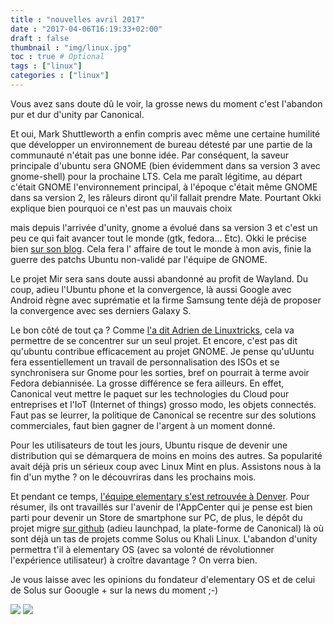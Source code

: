 ```yaml
---
title : "nouvelles avril 2017"
date : "2017-04-06T16:19:33+02:00"
draft : false
thumbnail : "img/linux.jpg"
toc : true # Optional
tags : ["linux"]
categories : ["linux"]
---
```


Vous avez sans doute dû le voir, la grosse news du moment c'est l'abandon pur et dur d'unity par Canonical.

Et oui, Mark Shuttleworth a enfin compris avec même une certaine humilité que développer un environnement de bureau détesté par une partie de la communauté n'était pas une bonne idée. Par conséquent, la saveur principale d'ubuntu sera GNOME (bien évidemment dans sa version 3 avec gnome-shell) pour la prochaine LTS. Cela me paraît légitime, au départ c'était GNOME l'environnement principal, à l'époque c'était même GNOME dans sa version 2, les râleurs diront qu'il fallait prendre Mate. Pourtant Okki explique bien pourquoi ce n'est pas un mauvais choix

mais depuis l'arrivée d'unity, gnome a évolué dans sa version 3 et c'est un peu ce qui fait avancer tout le monde (gtk, fedora... Etc). Okki le précise bien [sur son blog](https://www.gnomelibre.fr/2017/04/pourquoi-gnome/). Cela fera l' affaire de tout le monde à mon avis, finie la guerre des patchs Ubuntu non-validé par l'équipe de GNOME.

Le projet Mir sera sans doute aussi abandonné au profit de Wayland. Du coup, adieu l'Ubuntu phone et la convergence, là aussi Google avec Android règne avec suprématie et la firme Samsung tente déjà de proposer la convergence avec ses derniers Galaxy S.

Le bon côté de tout ça ? Comme [l'a dit Adrien de Linuxtricks](https://www.linuxtricks.fr/news/10-logiciels-libres/330-coup-de-tonnerre-ubuntu-arrete-le-developpement-de-unity/), cela va permettre de se concentrer sur un seul projet. Et encore, c'est pas dit qu'ubuntu contribue efficacement au projet GNOME. Je pense qu'uUuntu fera essentiellement un travail de personnalisation des ISOs et se synchronisera sur Gnome pour les sorties, bref on pourrait à terme avoir Fedora debiannisée. La grosse différence se fera ailleurs. En effet, Canonical veut mettre le paquet sur les technologies du Cloud pour entreprises et l'IoT (Internet of things) grosso modo, les objets connectés. Faut pas se leurrer, la politique de Canonical se recentre sur des solutions commerciales, faut bien gagner de l'argent à un moment donné.

Pour les utilisateurs de tout les jours, Ubuntu risque de devenir une distribution qui se démarquera de moins en moins des autres. Sa popularité avait déjà pris un sérieux coup avec Linux Mint en plus. Assistons nous à la fin d'un mythe ? on le découvriras dans les prochains mois.

Et pendant ce temps, [l'équipe elementary s'est retrouvée à Denver](https://medium.com/elementaryos/the-denver-appcenter-sprint-85f12a667e03). Pour résumer, ils ont travaillés sur l'avenir de l'AppCenter qui je pense est bien parti pour devenir un Store de smartphone sur PC, de plus, le dépôt du projet migre [sur github](https://github.com/elementary/appcenter) (adieu launchpad, la plate-forme de Canonical) là où sont déjà un tas de projets comme Solus ou Khali Linux. L'abandon d'unity permettra t'il à elementary OS (avec sa volonté de révolutionner l'expérience utilisateur) à croître davantage ? On verra bien.

Je vous laisse avec les opinions du fondateur d'elementary OS et de celui de Solus sur Goougle + sur la news du moment ;-)

<img src="../../img/ubuntu_unity_danfore.jpeg">

<img src="../../img/ubuntu-unity-ikey-doherty.jpeg">
